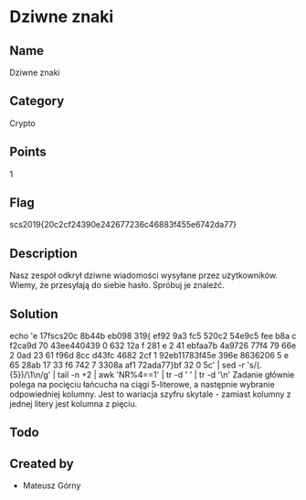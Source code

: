 # Dziwne znaki

## Name
Dziwne znaki

## Category
Crypto

## Points
1

## Flag
scs2019{20c2cf24390e242677236c46883f455e6742da77}

## Description
Nasz zespół odkrył dziwne wiadomości wysyłane przez użytkowników. Wiemy, że przesyłają do siebie hasło. Spróbuj je znaleźć.

## Solution
echo 'e 17fscs20c 8b44b eb098 319{   ef92 9a3 fc5 520c2 54e9c5 fee b8a c  f2ca9d 70 43ee440439 0 632 12a f 281 e 2 41 ebfaa7b  4a9726 77f4 79 66e 2 0ad 23 61 f96d 8cc d43fc 4682 2cf 1 92eb11783f45e 396e 8636206 5 e 65 28ab 17 33 f6 742 7 3308a af1 72ada77}bf 32 0 5c' | sed -r 's/(.{5})/\1\n/g' | tail -n +2 | awk 'NR%4==1' | tr -d ' ' | tr -d '\n'
Zadanie głównie polega na pocięciu łańcucha na ciągi 5-literowe, a następnie wybranie odpowiedniej kolumny. Jest to wariacja szyfru skytale - zamiast kolumny z jednej litery jest kolumna z pięciu.

## Todo

## Created by
* Mateusz Górny